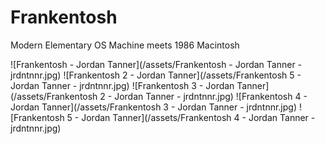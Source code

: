 # Frankentosh
Modern Elementary OS Machine meets 1986 Macintosh
<br/>

![Frankentosh - Jordan Tanner](/assets/Frankentosh - Jordan Tanner - jrdntnnr.jpg)
![Frankentosh 2 - Jordan Tanner](/assets/Frankentosh 5 - Jordan Tanner - jrdntnnr.jpg)
![Frankentosh 3 - Jordan Tanner](/assets/Frankentosh 2 - Jordan Tanner - jrdntnnr.jpg)
![Frankentosh 4 - Jordan Tanner](/assets/Frankentosh 3 - Jordan Tanner - jrdntnnr.jpg)
![Frankentosh 5 - Jordan Tanner](/assets/Frankentosh 4 - Jordan Tanner - jrdntnnr.jpg)
